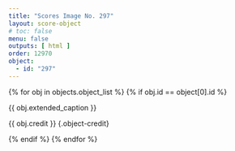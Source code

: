 ```yaml
---
title: "Scores Image No. 297"
layout: score-object
# toc: false
menu: false
outputs: [ html ]
order: 12970
object:
  - id: "297"
---
```


{% for obj in objects.object_list %}
{% if obj.id == object[0].id %}

{{ obj.extended_caption }}

{{ obj.credit }} {.object-credit}

{% endif %}
{% endfor %}
